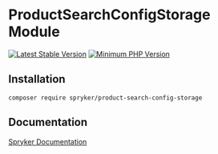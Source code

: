 # ProductSearchConfigStorage Module
[![Latest Stable Version](https://poser.pugx.org/spryker/product-search-config-storage/v/stable.svg)](https://packagist.org/packages/spryker/product-search-config-storage)
[![Minimum PHP Version](https://img.shields.io/badge/php-%3E%3D%208.1-8892BF.svg)](https://php.net/)

## Installation

```
composer require spryker/product-search-config-storage
```

## Documentation

[Spryker Documentation](https://spryker.github.io)
